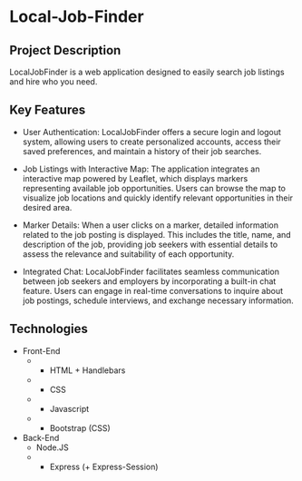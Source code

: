 # Local-Job-Finder

## Project Description

  LocalJobFinder is a web application designed to easily search job listings and hire who you need.

## Key Features

  * User Authentication: LocalJobFinder offers a secure login and logout system, allowing users to create personalized accounts, access their saved preferences, and maintain a history of their job searches.

  * Job Listings with Interactive Map: The application integrates an interactive map powered by Leaflet, which displays markers representing available job opportunities. Users can browse the map to visualize job locations and quickly identify relevant opportunities in their desired area.

  * Marker Details: When a user clicks on a marker, detailed information related to the job posting is displayed. This includes the title, name, and description of the job, providing job seekers with essential details to assess the relevance and suitability of each opportunity.

  * Integrated Chat: LocalJobFinder facilitates seamless communication between job seekers and employers by incorporating a built-in chat feature. Users can engage in real-time conversations to inquire about job postings, schedule interviews, and exchange necessary information.

## Technologies

  * Front-End
    * * HTML + Handlebars
    * * CSS
    * * Javascript
    * * Bootstrap (CSS)
  * Back-End
    * Node.JS
    * * Express (+ Express-Session)
